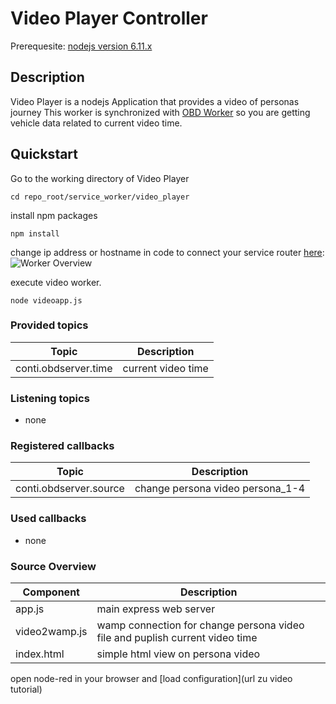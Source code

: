 # Video Player Controller
Prerequesite:
[nodejs version 6.11.x](https://nodejs.org/en/download/)

## Description
Video Player is a nodejs Application that provides a video of personas journey
This worker is synchronized with [OBD Worker](https://github.com/continental-software/hackathon/tree/master/service_worker/obd_worker) so you are getting  vehicle data related to current video time.

## Quickstart
Go to the working directory of Video Player

```
cd repo_root/service_worker/video_player
```

install npm packages
```
npm install
```

change ip address or hostname in code to connect your service router [here](https://github.com/continental-software/hackathon/blob/master/service_worker/video_player/public/index.html#L21):
![Worker Overview](https://github.com/continental-software/hackathon/blob/master/service_worker/pics/code_videoplayer.png)


execute video worker.
```
node videoapp.js
```


### **Provided topics**

Topic       | Description
-------------- |  ----------------------------------
conti.obdserver.time          |  current video time

### **Listening topics**

- none

### **Registered callbacks**

Topic       | Description
-------------- |  ----------------------------------
conti.obdserver.source          |  change persona video persona_1-4

### **Used callbacks**
- none 
 

### **Source Overview**

Component       | Description
-------------- |  ----------------------------------
app.js          |  main express web server
video2wamp.js   |  wamp connection for change persona video file and puplish current video time
index.html      |  simple html view on persona video

open node-red in your browser and [load configuration](url zu video tutorial)
<picture node red>